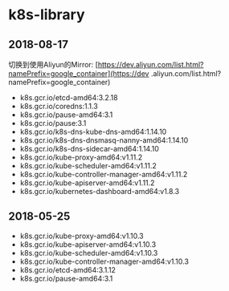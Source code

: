 # k8s-library

## 2018-08-17
切换到使用Aliyun的Mirror:  [https://dev.aliyun.com/list.html?namePrefix=google_container](https://dev
.aliyun.com/list.html?namePrefix=google_container)

- k8s.gcr.io/etcd-amd64:3.2.18
- k8s.gcr.io/coredns:1.1.3
- k8s.gcr.io/pause-amd64:3.1
- k8s.gcr.io/pause:3.1
- k8s.gcr.io/k8s-dns-kube-dns-amd64:1.14.10
- k8s.gcr.io/k8s-dns-dnsmasq-nanny-amd64:1.14.10
- k8s.gcr.io/k8s-dns-sidecar-amd64:1.14.10
- k8s.gcr.io/kube-proxy-amd64:v1.11.2
- k8s.gcr.io/kube-scheduler-amd64:v1.11.2
- k8s.gcr.io/kube-controller-manager-amd64:v1.11.2
- k8s.gcr.io/kube-apiserver-amd64:v1.11.2
- k8s.gcr.io/kubernetes-dashboard-amd64:v1.8.3

## 2018-05-25
- k8s.gcr.io/kube-proxy-amd64:v1.10.3             
- k8s.gcr.io/kube-apiserver-amd64:v1.10.3         
- k8s.gcr.io/kube-scheduler-amd64:v1.10.3         
- k8s.gcr.io/kube-controller-manager-amd64:v1.10.3           
- k8s.gcr.io/etcd-amd64:3.1.12          
- k8s.gcr.io/pause-amd64:3.1